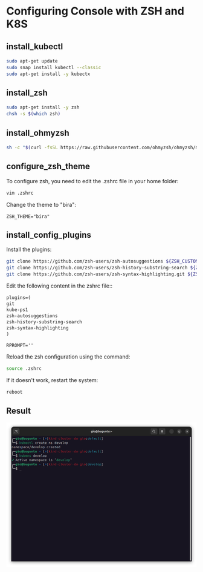 # Configuring Console with ZSH and K8S

## install_kubectl

```bash
sudo apt-get update
sudo snap install kubectl --classic
sudo apt-get install -y kubectx
```

## install_zsh

```bash
sudo apt-get install -y zsh
chsh -s $(which zsh)
```

## install_ohmyzsh

```bash
sh -c "$(curl -fsSL https://raw.githubusercontent.com/ohmyzsh/ohmyzsh/master/tools/install.sh)"
```

## configure_zsh_theme

To configure zsh, you need to edit the .zshrc file in your home folder:

```bash
vim .zshrc
```

Change the theme to "bira":
```
ZSH_THEME="bira"
```

## install_config_plugins

Install the plugins:

```bash
git clone https://github.com/zsh-users/zsh-autosuggestions ${ZSH_CUSTOM:-~/.oh-my-zsh/custom}/plugins/zsh-autosuggestions
git clone https://github.com/zsh-users/zsh-history-substring-search ${ZSH_CUSTOM:-~/.oh-my-zsh/custom}/plugins/zsh-history-substring-search
git clone https://github.com/zsh-users/zsh-syntax-highlighting.git ${ZSH_CUSTOM:-~/.oh-my-zsh/custom}/plugins/zsh-syntax-highlighting
``` 

Edit the following content in the zshrc file::

```
plugins=(
git
kube-ps1
zsh-autosuggestions
zsh-history-substring-search
zsh-syntax-highlighting
)
```

```
RPROMPT=''
``` 

Reload the zsh configuration using the command:

```bash
source .zshrc
```

If it doesn't work, restart the system:

```bash
reboot
```

## Result

![Final Result](/images/console.png)
